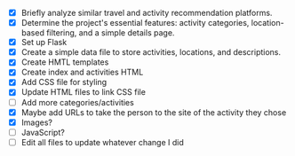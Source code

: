 - [x] Briefly analyze similar travel and activity recommendation platforms.
- [x] Determine the project's essential features: activity categories, location-based filtering, and a simple details page.
- [x] Set up Flask
- [x] Create a simple data file to store activities, locations, and descriptions.
- [x] Create HMTL templates
- [x] Create index and activities HTML
- [x] Add CSS file for styling
- [x] Update HTML files to link CSS file
- [ ] Add more categories/activities
- [x] Maybe add URLs to take the person to the site of the activity they chose
- [x] Images?
- [ ] JavaScript?
- [ ] Edit all files to update whatever change I did
